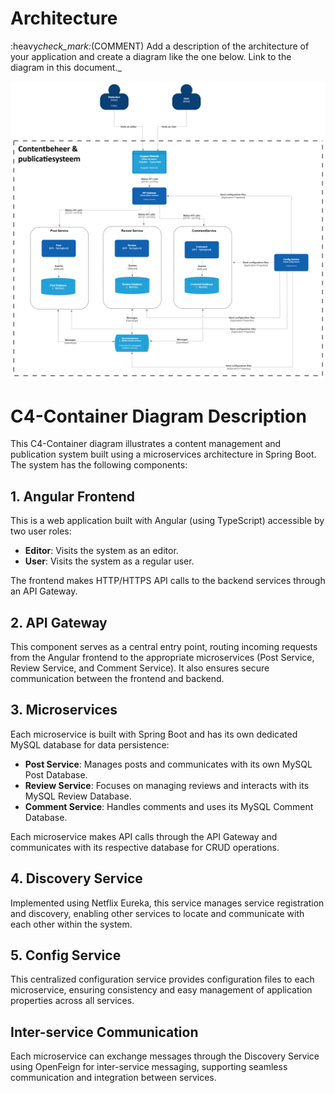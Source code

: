 # Architecture

:heavy*check_mark:*(COMMENT) Add a description of the architecture of your application and create a diagram like the one below. Link to the diagram in this document.\_

![C4 container Diagram](C4-Containers.png)

# C4-Container Diagram Description

This C4-Container diagram illustrates a content management and publication system built using a microservices architecture in Spring Boot. The system has the following components:

## 1. Angular Frontend

This is a web application built with Angular (using TypeScript) accessible by two user roles:

- **Editor**: Visits the system as an editor.
- **User**: Visits the system as a regular user.

The frontend makes HTTP/HTTPS API calls to the backend services through an API Gateway.

## 2. API Gateway

This component serves as a central entry point, routing incoming requests from the Angular frontend to the appropriate microservices (Post Service, Review Service, and Comment Service). It also ensures secure communication between the frontend and backend.

## 3. Microservices

Each microservice is built with Spring Boot and has its own dedicated MySQL database for data persistence:

- **Post Service**: Manages posts and communicates with its own MySQL Post Database.
- **Review Service**: Focuses on managing reviews and interacts with its MySQL Review Database.
- **Comment Service**: Handles comments and uses its MySQL Comment Database.

Each microservice makes API calls through the API Gateway and communicates with its respective database for CRUD operations.

## 4. Discovery Service

Implemented using Netflix Eureka, this service manages service registration and discovery, enabling other services to locate and communicate with each other within the system.

## 5. Config Service

This centralized configuration service provides configuration files to each microservice, ensuring consistency and easy management of application properties across all services.

## Inter-service Communication

Each microservice can exchange messages through the Discovery Service using OpenFeign for inter-service messaging, supporting seamless communication and integration between services.
